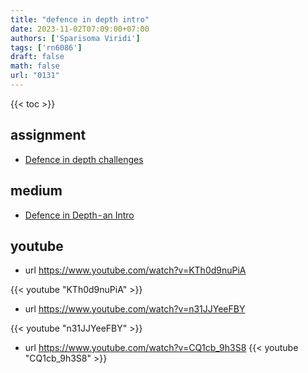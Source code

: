 ```yaml
---
title: "defence in depth intro"
date: 2023-11-02T07:09:00+07:00
authors: ['Sparisoma Viridi']
tags: ['rn6086']
draft: false
math: false
url: "0131"
---
```

{{< toc >}}


## assignment
+ [Defence in depth challenges](https://github.com/dudung/lecture-notes/issues/21)


## medium
+ [Defence in Depth - an Intro](https://medium.com/@6unpnp/defence-in-depth-an-intro-fe6e1b86f5db)


## youtube
+ url https://www.youtube.com/watch?v=KTh0d9nuPiA

{{< youtube "KTh0d9nuPiA" >}}

+ url https://www.youtube.com/watch?v=n31JJYeeFBY

{{< youtube "n31JJYeeFBY" >}}

+ url https://www.youtube.com/watch?v=CQ1cb_9h3S8
{{< youtube "CQ1cb_9h3S8" >}}

